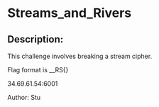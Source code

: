 
# Streams_and_Rivers
## Description:
This challenge involves breaking a stream cipher.

Flag format is __RS{}

34.69.61.54:6001

Author: Stu


